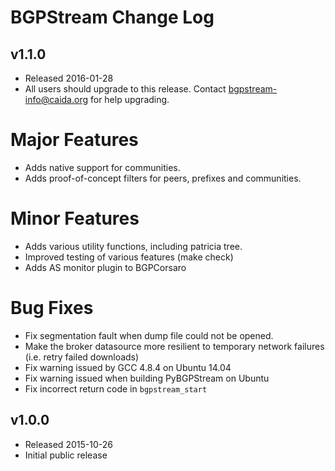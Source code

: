 BGPStream Change Log
====================

v1.1.0
------
 - Released 2016-01-28
 - All users should upgrade to this release. Contact bgpstream-info@caida.org
	for help upgrading.

# Major Features
 - Adds native support for communities.
 - Adds proof-of-concept filters for peers, prefixes and communities.

# Minor Features
 - Adds various utility functions, including patricia tree.
 - Improved testing of various features (make check)
 - Adds AS monitor plugin to BGPCorsaro

# Bug Fixes
 - Fix segmentation fault when dump file could not be opened.
 - Make the broker datasource more resilient to temporary network failures
   (i.e. retry failed downloads)
 - Fix warning issued by GCC 4.8.4 on Ubuntu 14.04
 - Fix warning issued when building PyBGPStream on Ubuntu
 - Fix incorrect return code in `bgpstream_start`

v1.0.0
------
 - Released 2015-10-26
 - Initial public release
